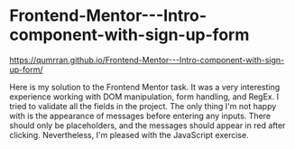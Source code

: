 # Frontend-Mentor---Intro-component-with-sign-up-form

https://qumrran.github.io/Frontend-Mentor---Intro-component-with-sign-up-form/

Here is my solution to the Frontend Mentor task. It was a very interesting experience working with DOM manipulation, form handling, and RegEx. I tried to validate all the fields in the project. The only thing I'm not happy with is the appearance of messages before entering any inputs. There should only be placeholders, and the messages should appear in red after clicking. Nevertheless, I'm pleased with the JavaScript exercise.

